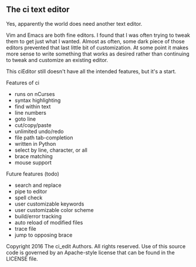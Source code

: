 ## The ci text editor

Yes, apparently the world does need another text editor.

Vim and Emacs are both fine editors. I found that I was often trying to tweak
them to get just what I wanted. Almost as often, some dark piece of those
editors prevented that last little bit of customization. At some point it makes
more sense to write something that works as desired rather than continuing to
tweak and customize an existing editor.

This ciEditor still doesn't have all the intended features, but it's a start.

Features of ci

- runs on nCurses
- syntax highlighting
- find within text
- line numbers
- goto line
- cut/copy/paste
- unlimited undo/redo
- file path tab-completion
- written in Python
- select by line, character, or all
- brace matching
- mouse support

Future features (todo)

- search and replace
- pipe to editor
- spell check
- user customizable keywords
- user customizable color scheme
- build/error tracking
- auto reload of modified files
- trace file
- jump to opposing brace

Copyright 2016 The ci_edit Authors. All rights reserved.
Use of this source code is governed by an Apache-style license that can be
found in the LICENSE file.
